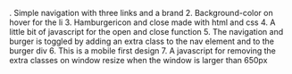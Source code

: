 . Simple navigation with three links and a brand 2. Background-color on hover for the li 3. Hamburgericon and close made with html and css 4. A little bit of javascript for the open and close function 5. The navigation and burger is toggled by adding an extra class to the nav element and to the burger div 6. This is a mobile first design 7. A javascript for removing the extra classes on window resize when the window is larger than 650px
